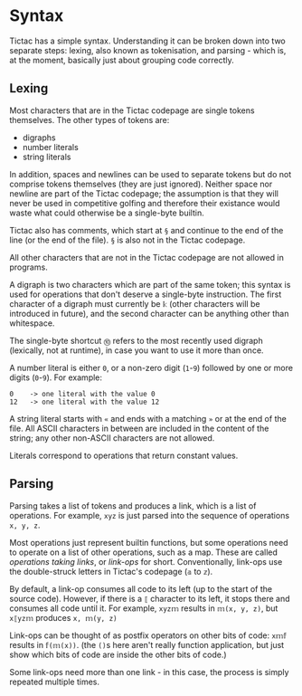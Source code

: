 # Syntax
Tictac has a simple syntax. Understanding it can be broken down into two separate steps: lexing, also known as
tokenisation, and parsing - which is, at the moment, basically just about grouping code correctly.

## Lexing
Most characters that are in the Tictac codepage are single tokens themselves. The other types of tokens are:
- digraphs
- number literals
- string literals

In addition, spaces and newlines can be used to separate tokens but do not comprise tokens themselves (they are just
ignored). Neither space nor newline are part of the Tictac codepage; the assumption is that they will never be used in
competitive golfing and therefore their existance would waste what could otherwise be a single-byte builtin.

Tictac also has comments, which start at `§` and continue to the end of the line (or the end of the file). `§` is also
not in the Tictac codepage.

All other characters that are not in the Tictac codepage are not allowed in programs.

A digraph is two characters which are part of the same token; this syntax is used for operations that don't deserve a
single-byte instruction. The first character of a digraph must currently be `𝕜` (other characters will be introduced in
future), and the second character can be anything other than whitespace.

The single-byte shortcut `⓾` refers to the most recently used digraph (lexically, not at runtime), in case you want to
use it more than once.

A number literal is either `0`, or a non-zero digit (`1`-`9`) followed by one or more digits (`0`-`9`). For example:

```
0    -> one literal with the value 0
12   -> one literal with the value 12
```

A string literal starts with `«` and ends with a matching `»` or at the end of the file. All ASCII characters in between
are included in the content of the string; any other non-ASCII characters are not allowed.

Literals correspond to operations that return constant values.

## Parsing
Parsing takes a list of tokens and produces a link, which is a list of operations. For example, `xyz` is just parsed
into the sequence of operations `x, y, z`.

Most operations just represent builtin functions, but some operations need to operate on a list of other operations,
such as a map. These are called *operations taking links*, or *link-ops* for short. Conventionally, link-ops use the
double-struck letters in Tictac's codepage (`𝕒` to `𝕫`).

By default, a link-op consumes all code to its left (up to the start of the source code). However, if there is a `⟦`
character to its left, it stops there and consumes all code until it. For example, `xyz𝕞` results in `𝕞(x, y, z)`, but
`x⟦yz𝕞` produces `x, 𝕞(y, z)`

Link-ops can be thought of as postfix operators on other bits of code: `x𝕞𝕗` results in `𝕗(𝕞(x))`. (the `()`s here
aren't really function application, but just show which bits of code are inside the other bits of code.)

Some link-ops need more than one link - in this case, the process is simply repeated multiple times.
